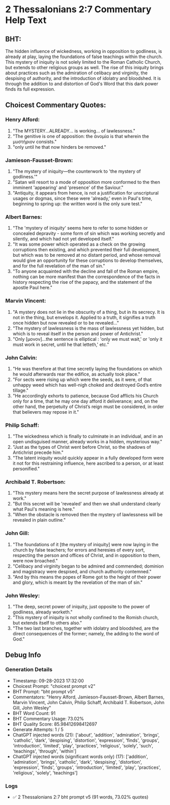 # 2 Thessalonians 2:7 Commentary Help Text

## BHT:
The hidden influence of wickedness, working in opposition to godliness, is already at play, laying the foundations of false teachings within the church. This mystery of iniquity is not solely limited to the Roman Catholic Church, but extends to other religious groups as well. The rise of this iniquity brings about practices such as the admiration of celibacy and virginity, the despising of authority, and the introduction of idolatry and bloodshed. It is through the addition to and distortion of God's Word that this dark power finds its full expression.

## Choicest Commentary Quotes:
### Henry Alford:
1. "The MYSTERY...ALREADY... is working... of lawlessness."
2. "The genitive is one of apposition: the ἀνομία is that wherein the μυστήριον consists."
3. "only until he that now hinders be removed."

### Jamieson-Fausset-Brown:
1. "The mystery of iniquity—the counterwork to 'the mystery of godliness.'"
2. "Satan will resort to a mode of opposition more conformed to the then imminent 'appearing' and 'presence' of the Saviour."
3. "Antiquity, it appears from hence, is not a justification for unscriptural usages or dogmas, since these were 'already,' even in Paul's time, beginning to spring up: the written word is the only sure test."

### Albert Barnes:
1. "The 'mystery of iniquity' seems here to refer to some hidden or concealed depravity - some form of sin which was working secretly and silently, and which had not yet developed itself."
2. "It was some power which operated as a check on the growing corruptions then existing, and which prevented their full development, but which was to be removed at no distant period, and whose removal would give an opportunity for these corruptions to develop themselves, and for the full revelation of the man of sin."
3. "To anyone acquainted with the decline and fall of the Roman empire, nothing can be more manifest than the correspondence of the facts in history respecting the rise of the papacy, and the statement of the apostle Paul here."

### Marvin Vincent:
1. "A mystery does not lie in the obscurity of a thing, but in its secrecy. It is not in the thing, but envelops it. Applied to a truth, it signifies a truth once hidden but now revealed or to be revealed..."
2. "The mystery of lawlessness is the mass of lawlessness yet hidden, but which is to reveal itself in the person and power of Antichrist."
3. "Only [μονον]...the sentence is elliptical : 'only we must wait,' or 'only it must work in secret, until he that letteth,' etc."

### John Calvin:
1. "He was therefore at that time secretly laying the foundations on which he would afterwards rear the edifice, as actually took place." 
2. "For sects were rising up which were the seeds, as it were, of that unhappy weed which has well-nigh choked and destroyed God’s entire tillage." 
3. "He accordingly exhorts to patience, because God afflicts his Church only for a time, that he may one day afford it deliverance; and, on the other hand, the perpetuity of Christ’s reign must be considered, in order that believers may repose in it."

### Philip Schaff:
1. "The wickedness which is finally to culminate in an individual, and in an open undisguised manner, already works in a hidden, mysterious way."
2. "Just as the types of Christ went before Christ, so the shadows of Antichrist precede him."
3. "The latent iniquity would quickly appear in a fully developed form were it not for this restraining influence, here ascribed to a person, or at least personified."

### Archibald T. Robertson:
1. "This mystery means here the secret purpose of lawlessness already at work." 
2. "But this secret will be 'revealed' and then we shall understand clearly what Paul's meaning is here."
3. "When the obstacle is removed then the mystery of lawlessness will be revealed in plain outline."

### John Gill:
1. "The foundations of it [the mystery of iniquity] were now laying in the church by false teachers; for errors and heresies of every sort, respecting the person and offices of Christ, and in opposition to them, were now broached."
2. "Celibacy and virginity began to be admired and commended; dominion and magistracy were despised, and church authority contemned."
3. "And by this means the popes of Rome got to the height of their power and glory, which is meant by the revelation of the man of sin."

### John Wesley:
1. "The deep, secret power of iniquity, just opposite to the power of godliness, already worketh."
2. "This mystery of iniquity is not wholly confined to the Romish church, but extends itself to others also."
3. "The two last branches, together with idolatry and bloodshed, are the direct consequences of the former; namely, the adding to the word of God."


## Debug Info
### Generation Details
- Timestamp: 09-28-2023 17:32:00
- Choicest Prompt: "choicest prompt v2"
- BHT Prompt: "bht prompt v5"
- Commentators: "Henry Alford, Jamieson-Fausset-Brown, Albert Barnes, Marvin Vincent, John Calvin, Philip Schaff, Archibald T. Robertson, John Gill, John Wesley"
- BHT Word Count: 91
- BHT Commentary Usage: 73.02%
- BHT Quality Score: 85.98412698412697
- Generate Attempts: 1 / 5
- ChatGPT injected words (21):
	['about', 'addition', 'admiration', 'brings', 'catholic', 'dark', 'despising', 'distortion', 'expression', 'finds', 'groups', 'introduction', 'limited', 'play', 'practices', 'religious', 'solely', 'such', 'teachings', 'through', 'within']
- ChatGPT injected words (significant words only) (17):
	['addition', 'admiration', 'brings', 'catholic', 'dark', 'despising', 'distortion', 'expression', 'finds', 'groups', 'introduction', 'limited', 'play', 'practices', 'religious', 'solely', 'teachings']

### Logs
- ✅ 2 Thessalonians 2:7 bht prompt v5 (91 words, 73.02% quotes)